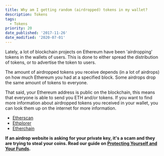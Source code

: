 ```yaml
---
title: Why am I getting random (airdropped) tokens in my wallet?
description: Tokens
tags:
  - Tokens
priority: 20
date_published: '2017-11-26'
date_modified: '2020-07-01'
---
```


Lately, a lot of blockchain projects on Ethereum have been 'airdropping' tokens in the wallets of users. This is done to either spread the distribution of tokens, or to advertise the token to users.

The amount of airdropped tokens you receive depends (in a lot of airdrops) on how much Ethereum you had at a specified block. Some airdrops drop the same amount of tokens to everyone.

That said, your Ethereum address is public on the blockchain, this means that everyone is able to send you ETH and/or tokens. If you want to find more information about airdropped tokens you received in your wallet, you can look them up on the internet for more information.

* [Etherscan](https://etherscan.io/)
* [Ethplorer](https://ethplorer.io/)
* [Etherchain](https://etherchain.org/)

**If an airdrop website is asking for your private key, it's a scam and they are trying to steal your coins. Read our guide on [Protecting Yourself and Your Funds](/staying-safe/protecting-yourself-and-your-funds).**
